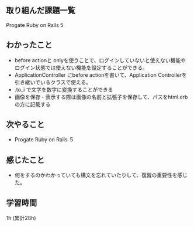 ## 取り組んだ課題一覧

Progate Ruby on Rails 5 

## わかったこと
- before actionと onlyを使うことで、ログインしていないと使えない機能やログイン状態では使えない機能を設定することができる。
- ApplicationController にbefore actionを書いて、Application Controllerを引き継いでいるクラスで使える。
- .to_i で文字を数字に変換することができる
- 画像を保存・表示する際は画像の名前と拡張子を保存して、パスをhtml.erbの方に記載する

## 次やること
- Progate  Ruby on Rails ５

## 感じたこと
- 何をするのかわかっていても構文を忘れていたりして、復習の重要性を感じた。


## 学習時間 
1h (累計28h)
